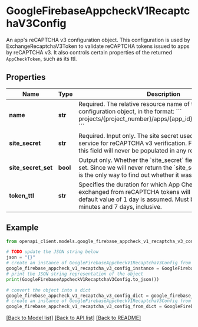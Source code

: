 # GoogleFirebaseAppcheckV1RecaptchaV3Config

An app's reCAPTCHA v3 configuration object. This configuration is used by ExchangeRecaptchaV3Token to validate reCAPTCHA tokens issued to apps by reCAPTCHA v3. It also controls certain properties of the returned `AppCheckToken`, such as its ttl.

## Properties

Name | Type | Description | Notes
------------ | ------------- | ------------- | -------------
**name** | **str** | Required. The relative resource name of the reCAPTCHA v3 configuration object, in the format: &#x60;&#x60;&#x60; projects/{project_number}/apps/{app_id}/recaptchaV3Config &#x60;&#x60;&#x60; | [optional] 
**site_secret** | **str** | Required. Input only. The site secret used to identify your service for reCAPTCHA v3 verification. For security reasons, this field will never be populated in any response. | [optional] 
**site_secret_set** | **bool** | Output only. Whether the &#x60;site_secret&#x60; field was previously set. Since we will never return the &#x60;site_secret&#x60; field, this field is the only way to find out whether it was previously set. | [optional] [readonly] 
**token_ttl** | **str** | Specifies the duration for which App Check tokens exchanged from reCAPTCHA tokens will be valid. If unset, a default value of 1 day is assumed. Must be between 30 minutes and 7 days, inclusive. | [optional] 

## Example

```python
from openapi_client.models.google_firebase_appcheck_v1_recaptcha_v3_config import GoogleFirebaseAppcheckV1RecaptchaV3Config

# TODO update the JSON string below
json = "{}"
# create an instance of GoogleFirebaseAppcheckV1RecaptchaV3Config from a JSON string
google_firebase_appcheck_v1_recaptcha_v3_config_instance = GoogleFirebaseAppcheckV1RecaptchaV3Config.from_json(json)
# print the JSON string representation of the object
print(GoogleFirebaseAppcheckV1RecaptchaV3Config.to_json())

# convert the object into a dict
google_firebase_appcheck_v1_recaptcha_v3_config_dict = google_firebase_appcheck_v1_recaptcha_v3_config_instance.to_dict()
# create an instance of GoogleFirebaseAppcheckV1RecaptchaV3Config from a dict
google_firebase_appcheck_v1_recaptcha_v3_config_from_dict = GoogleFirebaseAppcheckV1RecaptchaV3Config.from_dict(google_firebase_appcheck_v1_recaptcha_v3_config_dict)
```
[[Back to Model list]](../README.md#documentation-for-models) [[Back to API list]](../README.md#documentation-for-api-endpoints) [[Back to README]](../README.md)


